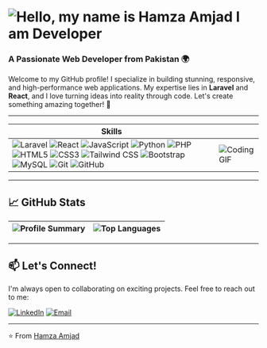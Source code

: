 # ![Hello, my name is Hamza Amjad  I am Developer](https://github.com/user-attachments/assets/afc3befa-6e73-4a36-a68c-6d1f662b6b55)

### A Passionate Web Developer from Pakistan 🌍

Welcome to my GitHub profile! I specialize in building stunning, responsive, and high-performance web applications. My expertise lies in **Laravel** and **React**, and I love turning ideas into reality through code. Let's create something amazing together! 🚀

---

| **Skills**                                                                 |                                                                         |
|----------------------------------------------------------------------------|-------------------------------------------------------------------------|
| ![Laravel](https://img.shields.io/badge/Laravel-FF2D20?style=for-the-badge&logo=laravel&logoColor=white) ![React](https://img.shields.io/badge/React-20232A?style=for-the-badge&logo=react&logoColor=61DAFB) ![JavaScript](https://img.shields.io/badge/JavaScript-F7DF1E?style=for-the-badge&logo=javascript&logoColor=black) ![Python](https://img.shields.io/badge/Python-3776AB?style=for-the-badge&logo=python&logoColor=white) ![PHP](https://img.shields.io/badge/PHP-777BB4?style=for-the-badge&logo=php&logoColor=white) ![HTML5](https://img.shields.io/badge/HTML5-E34F26?style=for-the-badge&logo=html5&logoColor=white) ![CSS3](https://img.shields.io/badge/CSS3-1572B6?style=for-the-badge&logo=css3&logoColor=white) ![Tailwind CSS](https://img.shields.io/badge/Tailwind_CSS-38B2AC?style=for-the-badge&logo=tailwind-css&logoColor=white) ![Bootstrap](https://img.shields.io/badge/Bootstrap-563D7C?style=for-the-badge&logo=bootstrap&logoColor=white) ![MySQL](https://img.shields.io/badge/MySQL-005C84?style=for-the-badge&logo=mysql&logoColor=white) ![Git](https://img.shields.io/badge/Git-F05032?style=for-the-badge&logo=git&logoColor=white) ![GitHub](https://img.shields.io/badge/GitHub-100000?style=for-the-badge&logo=github&logoColor=white) | ![Coding GIF](https://media.giphy.com/media/qgQUggAC3Pfv687qPC/giphy.gif) |
---

## 📈 GitHub Stats

| ![Profile Summary](https://github-profile-summary-cards.vercel.app/api/cards/profile-details?username=hamza-Amjad5163&theme=github_dark&width=500) | ![Top Languages](https://github-readme-stats.vercel.app/api/top-langs/?username=hamza-Amjad5163&layout=compact&theme=github_dark&width=500) |
|---------------------------------------------------------------------------------------------------------------------------------------------------|-------------------------------------------------------------------------------------------------------------------------------------------|

---
## 📫 Let's Connect!

I'm always open to collaborating on exciting projects. Feel free to reach out to me:

[![LinkedIn](https://img.shields.io/badge/LinkedIn-0077B5?style=for-the-badge&logo=linkedin&logoColor=white)](https://www.linkedin.com/in/hamza-amjad-0a3aaa228/) [![Email](https://img.shields.io/badge/Email-D14836?style=for-the-badge&logo=gmail&logoColor=white)](mailto:hamzakhan5163@gmail.com)

---
⭐️ From [Hamza Amjad](https://github.com/hamza-Amjad5163)

